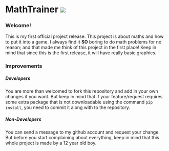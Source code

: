 # MathTrainer ![](mathtrainer_logo.jpg)

### Welcome!

This is my first official project release. This project is about maths and how to put it into a game. I always find it **SO** boring to do math problems for no reason; and that made me think of this project in the first place! Keep in mind that since this is the first release, it will have really basic graphics.  

### Improvements
  
##### Developers
You are more than welcomed to fork this repository and add in your own changes if you want. But keep in mind that if your feature/request requires some extra package that is not downloadable using the command `pip install`, you need to commit it along with to the repository.  

##### Non-Developers
You can send a message to my github account and request your change. But before you start complaining about everything, keep in mind that this whole project is made by a 12 year old boy.  
